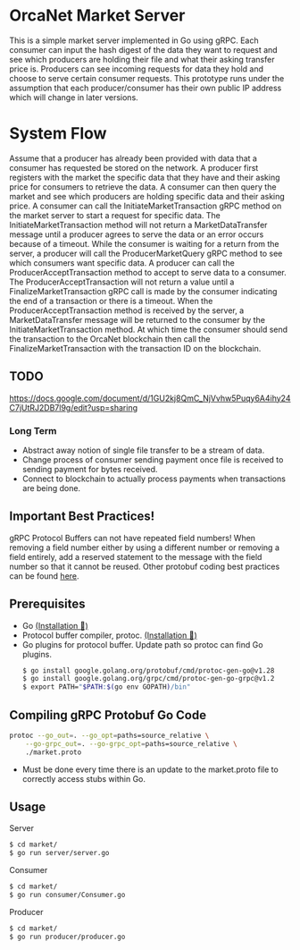 # OrcaNet Market Server 
This is a simple market server implemented in Go using gRPC.
Each consumer can input the hash digest of the data they want to request and see which producers are holding their file and what their asking transfer price is. Producers can see incoming requests for data they hold and choose to serve certain consumer requests. This prototype runs under the assumption that each producer/consumer has their own public IP address which will change in later versions. 

# System Flow
Assume that a producer has already been provided with data that a consumer has requested be stored
on the network. A producer first registers with the market the specific data that they have 
and their asking price for consumers to retrieve the data. A consumer can then query the market and see which
producers are holding specific data and their asking price. A consumer can call the InitiateMarketTransaction
gRPC method on the market server to start a request for specific data. The InitiateMarketTransaction method
will not return a MarketDataTransfer message until a producer agrees to serve the data or an error
occurs because of a timeout. While the consumer is waiting for a return from the server, a producer
will call the ProducerMarketQuery gRPC method to see which consumers want specific data. A producer can
call the ProducerAcceptTransaction method to accept to serve data to a consumer. The ProducerAcceptTransaction will not return a value until a FinalizeMarketTransaction gRPC call is made by the consumer indicating the end of a transaction or there is a timeout. When the ProducerAcceptTransaction method is received by the server, a MarketDataTransfer message will be returned to the consumer by the InitiateMarketTransaction method. At which time the consumer should send the transaction to the OrcaNet blockchain then call the FinalizeMarketTransaction with the transaction ID on the blockchain.

## TODO 
https://docs.google.com/document/d/1GU2kj8QmC_NjVvhw5Puqy6A4ihy24C7jUtRJ2DB7l9g/edit?usp=sharing

### Long Term
- Abstract away notion of single file transfer to be a stream of data. 
- Change process of consumer sending payment once file is received to sending payment for bytes received.
- Connect to blockchain to actually process payments when transactions are being done. 

## Important Best Practices!
gRPC Protocol Buffers can not have repeated field numbers! When removing a field number either by using a different number or removing a field entirely, add a reserved statement to the message with the field number
so that it cannot be reused. Other protobuf coding best practices can be found [here](https://protobuf.dev/programming-guides/dos-donts/).

## Prerequisites
+ Go [(Installation 📎)](https://go.dev/doc/install)
+ Protocol buffer compiler, protoc. [(Installation 📎)](https://grpc.io/docs/protoc-installation/)
+ Go plugins for protocol buffer. Update path so protoc can find Go plugins.
    ```bash
    $ go install google.golang.org/protobuf/cmd/protoc-gen-go@v1.28
    $ go install google.golang.org/grpc/cmd/protoc-gen-go-grpc@v1.2
    $ export PATH="$PATH:$(go env GOPATH)/bin"
    ```

## Compiling gRPC Protobuf Go Code
```bash
protoc --go_out=. --go_opt=paths=source_relative \
    --go-grpc_out=. --go-grpc_opt=paths=source_relative \
    ./market.proto
```
- Must be done every time there is an update to the market.proto file to correctly access stubs within Go.

## Usage
Server
```bash
$ cd market/
$ go run server/server.go
```

Consumer
```bash
$ cd market/
$ go run consumer/Consumer.go
```

Producer
```bash
$ cd market/
$ go run producer/producer.go
```
